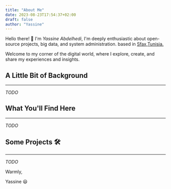 ```yaml
---
title: "About Me"
date: 2023-08-23T17:54:37+02:00
draft: false
author: "Yassine"
---
```

Hello there! 👋 I'm *Yassine Abdelhedi*, I'm deeply enthusiastic about open-source projects, big data, and system administration. based in [Sfax,Tunisia.](https://www.google.com/maps/place/Sfax/)

Welcome to my corner of the digital world, where I explore, create, and share my experiences and insights.

## A Little Bit of Background
---
*TODO*

## What You'll Find Here
---
*TODO*

## Some Projects 🛠️
---
*TODO*
  
  
  
  
  
  
  
  
  
  
  
  
Warmly,

Yassine 😃
